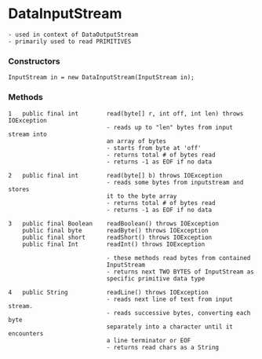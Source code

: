 # DataInputStream

    - used in context of DataOutputStream
    - primarily used to read PRIMITIVES
    
### Constructors

    InputStream in = new DataInputStream(InputStream in);
    
### Methods

    1   public final int        read(byte[] r, int off, int len) throws IOException
                                - reads up to "len" bytes from input stream into
                                an array of bytes
                                - starts from byte at 'off'
                                - returns total # of bytes read
                                - returns -1 as EOF if no data
                                
    2   public final int        read(byte[] b) throws IOException
                                - reads some bytes from inputstream and stores
                                it to the byte array
                                - returns total # of bytes read
                                - returns -1 as EOF if no data
                                
    3   public final Boolean    readBoolean() throws IOException
        public final byte       readByte() throws IOException
        public final short      readShort() throws IOException
        public final Int        readInt() throws IOException
        
                                - these methods read bytes from contained
                                InputStream
                                - returns next TWO BYTES of InputStream as
                                specific primitive data type
                                
    4   public String           readLine() throws IOException
                                - reads next line of text from input stream. 
                                - reads successive bytes, converting each byte
                                separately into a character until it encounters
                                a line terminator or EOF
                                - returns read chars as a String